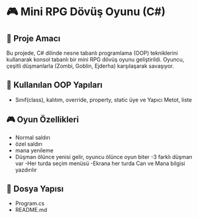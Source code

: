 
# 🎮 Mini RPG Dövüş Oyunu (C#)

## 📌 Proje Amacı
Bu projede, C# dilinde nesne tabanlı programlama (OOP) tekniklerini kullanarak konsol tabanlı bir mini RPG dövüş oyunu geliştirildi. Oyuncu, çeşitli düşmanlarla (Zombi, Goblin, Ejderha) karşılaşarak savaşıyor.

## 🧱 Kullanılan OOP Yapıları
- Sınıf(class), kalıtım, override, property, static üye ve Yapıcı Metot, liste

## 🎮 Oyun Özellikleri
- Normal saldırı
- özel saldırı
 - mana yenileme
- Düşman ölünce yenisi gelir, oyuncu ölünce oyun biter
 -3 farklı düşman var
-Her turda seçim menüsü
-Ekrana her turda Can ve Mana bilgisi yazdırılır

## 📁 Dosya Yapısı
- Program.cs
- README.md
